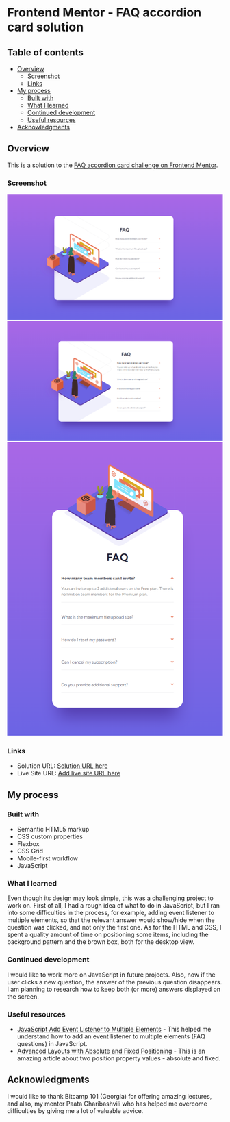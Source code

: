 # Frontend Mentor - FAQ accordion card solution

## Table of contents

- [Overview](#overview)
  - [Screenshot](#screenshot)
  - [Links](#links)
- [My process](#my-process)
  - [Built with](#built-with)
  - [What I learned](#what-i-learned)
  - [Continued development](#continued-development)
  - [Useful resources](#useful-resources)
- [Acknowledgments](#acknowledgments)

## Overview

This is a solution to the [FAQ accordion card challenge on Frontend Mentor](https://www.frontendmentor.io/challenges/faq-accordion-card-XlyjD0Oam).

### Screenshot

![](./images/screenshot1.png)
![](./images/screenshot2.png)
![](./images/screenshot3.png)

### Links

- Solution URL: [Solution URL here](https://github.com/NunuAbuashvili/FAQ-Accordion-Card.git)
- Live Site URL: [Add live site URL here](https://nunuabuashvili.github.io/FAQ-Accordion-Card/)

## My process

### Built with

- Semantic HTML5 markup
- CSS custom properties
- Flexbox
- CSS Grid
- Mobile-first workflow
- JavaScript

### What I learned

Even though its design may look simple, this was a challenging project to work on. First of all, I had a rough idea of what to do in JavaScript, but I ran into some difficulties in the process, for example, adding event listener to multiple elements, so that the relevant answer would show/hide when the question was clicked, and not only the first one. As for the HTML and CSS, I spent a quality amount of time on positioning some items, including the background pattern and the brown box, both for the desktop view.

### Continued development

I would like to work more on JavaScript in future projects. Also, now if the user clicks a new question, the answer of the previous question disappears. I am planning to research how to keep both (or more) answers displayed on the screen.

### Useful resources

- [JavaScript Add Event Listener to Multiple Elements](https://fjolt.com/article/javascript-multiple-elements-addeventlistener) - This helped me understand how to add an event listener to multiple elements (FAQ questions) in JavaScript.
- [Advanced Layouts with Absolute and Fixed Positioning](https://webplatform.github.io/docs/tutorials/absolute_and_fixed_positioning/#:~:text=Absolutely%20positioned%20elements%20are%20removed,take%20action%20to%20prevent%20it.) - This is an amazing article about two position property values - absolute and fixed.

## Acknowledgments

I would like to thank Bitcamp 101 (Georgia) for offering amazing lectures, and also, my mentor Paata Gharibashvili who has helped me overcome difficulties by giving me a lot of valuable advice.
